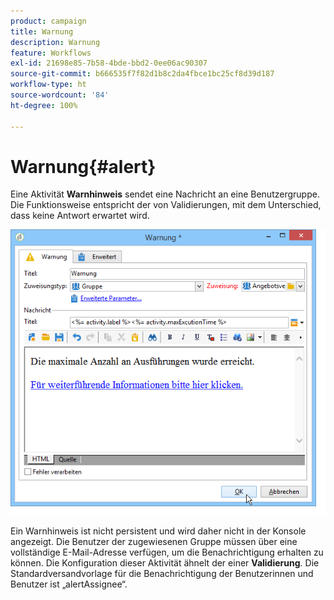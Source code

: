 ```yaml
---
product: campaign
title: Warnung
description: Warnung
feature: Workflows
exl-id: 21698e85-7b58-4bde-bbd2-0ee06ac90307
source-git-commit: b666535f7f82d1b8c2da4fbce1bc25cf8d39d187
workflow-type: ht
source-wordcount: '84'
ht-degree: 100%

---
```


# Warnung{#alert}



Eine Aktivität **Warnhinweis** sendet eine Nachricht an eine Benutzergruppe. Die Funktionsweise entspricht der von Validierungen, mit dem Unterschied, dass keine Antwort erwartet wird.

![](assets/edit_alerte.png)

Ein Warnhinweis ist nicht persistent und wird daher nicht in der Konsole angezeigt. Die Benutzer der zugewiesenen Gruppe müssen über eine vollständige E-Mail-Adresse verfügen, um die Benachrichtigung erhalten zu können. Die Konfiguration dieser Aktivität ähnelt der einer **Validierung**. Die Standardversandvorlage für die Benachrichtigung der Benutzerinnen und Benutzer ist „alertAssignee“.
